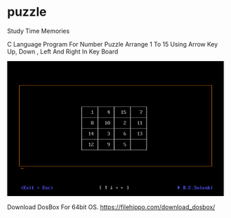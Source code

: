 # puzzle
Study Time Memories

C Language Program For Number Puzzle Arrange 1 To 15 Using Arrow Key Up, Down , Left And Right In Key Board

![SnapShot](https://github.com/bharatcsolanki/puzzle/blob/master/snap.png)


Download DosBox For 64bit OS.
https://filehippo.com/download_dosbox/

